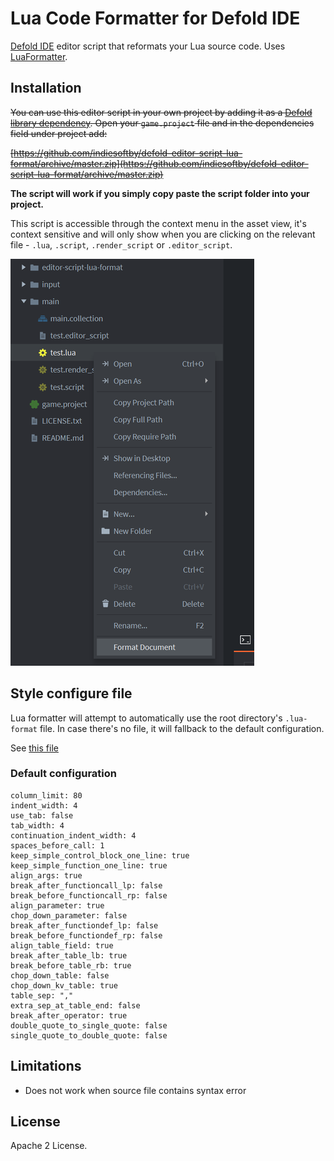# Lua Code Formatter for Defold IDE

[Defold IDE](https://www.defold.com) editor script that reformats your Lua source code. Uses [LuaFormatter](https://github.com/Koihik/LuaFormatter).

## Installation

~~You can use this editor script in your own project by adding it as a [Defold library dependency](http://www.defold.com/manuals/libraries/). Open your `game.project` file and in the dependencies field under project add:~~

~~[https://github.com/indiesoftby/defold-editor-script-lua-format/archive/master.zip](https://github.com/indiesoftby/defold-editor-script-lua-format/archive/master.zip)~~

**The script will work if you simply copy paste the script folder into your project.**

This script is accessible through the context menu in the asset view, it's context sensitive and will only show when you are clicking on the relevant file - `.lua`, `.script`, `.render_script` or `.editor_script`.

![](example.png)

## Style configure file

Lua formatter will attempt to automatically use the root directory's `.lua-format` file. In case there's no file, it will fallback to the default configuration.

See [this file](https://github.com/Koihik/LuaFormatter/blob/master/docs/Style-Config.md)

### Default configuration

```
column_limit: 80
indent_width: 4
use_tab: false
tab_width: 4
continuation_indent_width: 4
spaces_before_call: 1
keep_simple_control_block_one_line: true
keep_simple_function_one_line: true
align_args: true
break_after_functioncall_lp: false
break_before_functioncall_rp: false
align_parameter: true
chop_down_parameter: false
break_after_functiondef_lp: false
break_before_functiondef_rp: false
align_table_field: true
break_after_table_lb: true
break_before_table_rb: true
chop_down_table: false
chop_down_kv_table: true
table_sep: ","
extra_sep_at_table_end: false
break_after_operator: true
double_quote_to_single_quote: false
single_quote_to_double_quote: false
```

## Limitations

- Does not work when source file contains syntax error

## License

Apache 2 License.
